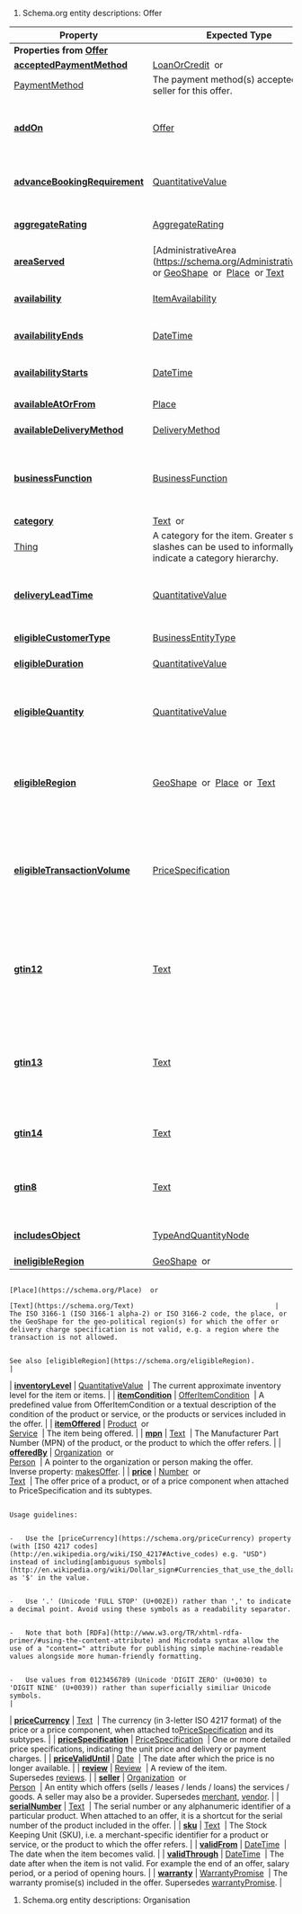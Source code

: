 1.  <span id="_Toc461716380" class="anchor"></span>Schema.org entity descriptions: Offer

| **Property**                                                                  | **Expected Type**                                                | **Description**                                                                                                                                                                                                                                                                                                                                                                            |
|-------------------------------------------------------------------------------|------------------------------------------------------------------|--------------------------------------------------------------------------------------------------------------------------------------------------------------------------------------------------------------------------------------------------------------------------------------------------------------------------------------------------------------------------------------------|
| **Properties from [Offer](https://schema.org/Offer)**                         |
| [**acceptedPaymentMethod**](https://schema.org/acceptedPaymentMethod)         | [LoanOrCredit](https://schema.org/LoanOrCredit)  or              
                                                                                 [PaymentMethod](https://schema.org/PaymentMethod)                 | The payment method(s) accepted by seller for this offer.                                                                                                                                                                                                                                                                                                                                   |
| [**addOn**](https://schema.org/addOn)                                         | [Offer](https://schema.org/Offer)                                | An additional offer that can only be obtained in combination with the first base offer (e.g. supplements and extensions that are available for a surcharge).                                                                                                                                                                                                                               |
| [**advanceBookingRequirement**](https://schema.org/advanceBookingRequirement) | [QuantitativeValue](https://schema.org/QuantitativeValue)        | The amount of time that is required between accepting the offer and the actual usage of the resource or service.                                                                                                                                                                                                                                                                           |
| [**aggregateRating**](https://schema.org/aggregateRating)                     | [AggregateRating](https://schema.org/AggregateRating)            | The overall rating, based on a collection of reviews or ratings, of the item.                                                                                                                                                                                                                                                                                                              |
| [**areaServed**](https://schema.org/areaServed)                               | [AdministrativeArea (https://schema.org/AdministrativeArea)  or [GeoShape](https://schema.org/GeoShape)  or     [Place](https://schema.org/Place)  or [Text](https://schema.org/Text)                                   | The geographic area where a service or offered item is provided. Supersedes [serviceArea](https://schema.org/serviceArea).                                                                                                                                                                                                                                                                 |
| [**availability**](https://schema.org/availability)                           | [ItemAvailability](https://schema.org/ItemAvailability)          | The availability of this item—for example In stock, Out of stock, Pre-order, etc.                                                                                                                                                                                                                                                                                                          |
| [**availabilityEnds**](https://schema.org/availabilityEnds)                   | [DateTime](https://schema.org/DateTime)                          | The end of the availability of the product or service included in the offer.                                                                                                                                                                                                                                                                                                               |
| [**availabilityStarts**](https://schema.org/availabilityStarts)               | [DateTime](https://schema.org/DateTime)                          | The beginning of the availability of the product or service included in the offer.                                                                                                                                                                                                                                                                                                         |
| [**availableAtOrFrom**](https://schema.org/availableAtOrFrom)                 | [Place](https://schema.org/Place)                                | The place(s) from which the offer can be obtained (e.g. store locations).                                                                                                                                                                                                                                                                                                                  |
| [**availableDeliveryMethod**](https://schema.org/availableDeliveryMethod)     | [DeliveryMethod](https://schema.org/DeliveryMethod)              | The delivery method(s) available for this offer.                                                                                                                                                                                                                                                                                                                                           |
| [**businessFunction**](https://schema.org/businessFunction)                   | [BusinessFunction](https://schema.org/BusinessFunction)          | The business function (e.g. sell, lease, repair, dispose) of the offer or component of a bundle (TypeAndQuantityNode). The default is http://purl.org/goodrelations/v1\#Sell.                                                                                                                                                                                                              |
| [**category**](https://schema.org/category)                                   | [Text](https://schema.org/Text)  or                              
                                                                                 [Thing](https://schema.org/Thing)                                 | A category for the item. Greater signs or slashes can be used to informally indicate a category hierarchy.                                                                                                                                                                                                                                                                                 |
| [**deliveryLeadTime**](https://schema.org/deliveryLeadTime)                   | [QuantitativeValue](https://schema.org/QuantitativeValue)        | The typical delay between the receipt of the order and the goods either leaving the warehouse or being prepared for pickup, in case the delivery method is on site pickup.                                                                                                                                                                                                                 |
| [**eligibleCustomerType**](https://schema.org/eligibleCustomerType)           | [BusinessEntityType](https://schema.org/BusinessEntityType)      | The type(s) of customers for which the given offer is valid.                                                                                                                                                                                                                                                                                                                               |
| [**eligibleDuration**](https://schema.org/eligibleDuration)                   | [QuantitativeValue](https://schema.org/QuantitativeValue)        | The duration for which the given offer is valid.                                                                                                                                                                                                                                                                                                                                           |
| [**eligibleQuantity**](https://schema.org/eligibleQuantity)                   | [QuantitativeValue](https://schema.org/QuantitativeValue)        | The interval and unit of measurement of ordering quantities for which the offer or price specification is valid. This allows e.g. specifying that a certain freight charge is valid only for a certain quantity.                                                                                                                                                                           |
| [**eligibleRegion**](https://schema.org/eligibleRegion)                       | [GeoShape](https://schema.org/GeoShape)  or  [Place](https://schema.org/Place)  or  [Text](https://schema.org/Text)                                   | The ISO 3166-1 (ISO 3166-1 alpha-2) or ISO 3166-2 code, the place, or the GeoShape for the geo-political region(s) for which the offer or delivery charge specification is valid.       See also [ineligibleRegion](https://schema.org/ineligibleRegion).                                                                                                                                                                                                                                                                                         |
| [**eligibleTransactionVolume**](https://schema.org/eligibleTransactionVolume) | [PriceSpecification](https://schema.org/PriceSpecification)      | The transaction volume, in a monetary unit, for which the offer or price specification is valid, e.g. for indicating a minimal purchasing volume, to express free shipping above a certain order volume, or to limit the acceptance of credit cards to purchases to a certain minimal amount.                                                                                              |
| [**gtin12**](https://schema.org/gtin12)                                       | [Text](https://schema.org/Text)                                  | The [GTIN-12](http://apps.gs1.org/GDD/glossary/Pages/GTIN-12.aspx) code of the product, or the product to which the offer refers. The GTIN-12 is the 12-digit GS1 Identification Key composed of a U.P.C. Company Prefix, Item Reference, and Check Digit used to identify trade items. See [GS1 GTIN Summary](http://www.gs1.org/barcodes/technical/idkeys/gtin) for more details.        |
| [**gtin13**](https://schema.org/gtin13)                                       | [Text](https://schema.org/Text)                                  | The [GTIN-13](http://apps.gs1.org/GDD/glossary/Pages/GTIN-13.aspx) code of the product, or the product to which the offer refers. This is equivalent to 13-digit ISBN codes and EAN UCC-13. Former 12-digit UPC codes can be converted into a GTIN-13 code by simply adding a preceeding zero. See [GS1 GTIN Summary](http://www.gs1.org/barcodes/technical/idkeys/gtin) for more details. |
| [**gtin14**](https://schema.org/gtin14)                                       | [Text](https://schema.org/Text)                                  | The [GTIN-14](http://apps.gs1.org/GDD/glossary/Pages/GTIN-14.aspx) code of the product, or the product to which the offer refers. See [GS1 GTIN Summary](http://www.gs1.org/barcodes/technical/idkeys/gtin) for more details.                                                                                                                                                              |
| [**gtin8**](https://schema.org/gtin8)                                         | [Text](https://schema.org/Text)                                  | The [GTIN-8](http://apps.gs1.org/GDD/glossary/Pages/GTIN-8.aspx) code of the product, or the product to which the offer refers. This code is also known as EAN/UCC-8 or 8-digit EAN. See [GS1 GTIN Summary](http://www.gs1.org/barcodes/technical/idkeys/gtin) for more details.                                                                                                           |
| [**includesObject**](https://schema.org/includesObject)                       | [TypeAndQuantityNode](https://schema.org/TypeAndQuantityNode)    | This links to a node or nodes indicating the exact quantity of the products included in the offer.                                                                                                                                                                                                                                                                                         |
| [**ineligibleRegion**](https://schema.org/ineligibleRegion)                   | [GeoShape](https://schema.org/GeoShape)  or                      
                                                                                 [Place](https://schema.org/Place)  or                             
                                                                                 [Text](https://schema.org/Text)                                   | The ISO 3166-1 (ISO 3166-1 alpha-2) or ISO 3166-2 code, the place, or the GeoShape for the geo-political region(s) for which the offer or delivery charge specification is not valid, e.g. a region where the transaction is not allowed.                                                                                                                                                  
                                                                                                                                                                                                                                                                                                                                                                                                                                                                                                                                                
                                                                                                                                                    See also [eligibleRegion](https://schema.org/eligibleRegion).                                                                                                                                                                                                                                                                                                                               |
| [**inventoryLevel**](https://schema.org/inventoryLevel)                       | [QuantitativeValue](https://schema.org/QuantitativeValue)        | The current approximate inventory level for the item or items.                                                                                                                                                                                                                                                                                                                             |
| [**itemCondition**](https://schema.org/itemCondition)                         | [OfferItemCondition](https://schema.org/OfferItemCondition)      | A predefined value from OfferItemCondition or a textual description of the condition of the product or service, or the products or services included in the offer.                                                                                                                                                                                                                         |
| [**itemOffered**](https://schema.org/itemOffered)                             | [Product](https://schema.org/Product)  or                        
                                                                                 [Service](https://schema.org/Service)                             | The item being offered.                                                                                                                                                                                                                                                                                                                                                                    |
| [**mpn**](https://schema.org/mpn)                                             | [Text](https://schema.org/Text)                                  | The Manufacturer Part Number (MPN) of the product, or the product to which the offer refers.                                                                                                                                                                                                                                                                                               |
| [**offeredBy**](https://schema.org/offeredBy)                                 | [Organization](https://schema.org/Organization)  or              
                                                                                 [Person](https://schema.org/Person)                               | A pointer to the organization or person making the offer.                                                                                                                                                                                                                                                                                                                                  
                                                                                                                                                    Inverse property: [makesOffer](https://schema.org/makesOffer).                                                                                                                                                                                                                                                                                                                              |
| [**price**](https://schema.org/price)                                         | [Number](https://schema.org/Number)  or                          
                                                                                 [Text](https://schema.org/Text)                                   | The offer price of a product, or of a price component when attached to PriceSpecification and its subtypes.                                                                                                                                                                                                                                                                                
                                                                                                                                                                                                                                                                                                                                                                                                                                                                                                                                                
                                                                                                                                                    Usage guidelines:                                                                                                                                                                                                                                                                                                                                                                           
                                                                                                                                                                                                                                                                                                                                                                                                                                                                                                                                                
                                                                                                                                                    -   Use the [priceCurrency](https://schema.org/priceCurrency) property (with [ISO 4217 codes](http://en.wikipedia.org/wiki/ISO_4217#Active_codes) e.g. "USD") instead of including[ambiguous symbols](http://en.wikipedia.org/wiki/Dollar_sign#Currencies_that_use_the_dollar_or_peso_sign) such as '$' in the value.                                                                       
                                                                                                                                                                                                                                                                                                                                                                                                                                                                                                                                                
                                                                                                                                                    -   Use '.' (Unicode 'FULL STOP' (U+002E)) rather than ',' to indicate a decimal point. Avoid using these symbols as a readability separator.                                                                                                                                                                                                                                               
                                                                                                                                                                                                                                                                                                                                                                                                                                                                                                                                                
                                                                                                                                                    -   Note that both [RDFa](http://www.w3.org/TR/xhtml-rdfa-primer/#using-the-content-attribute) and Microdata syntax allow the use of a "content=" attribute for publishing simple machine-readable values alongside more human-friendly formatting.                                                                                                                                         
                                                                                                                                                                                                                                                                                                                                                                                                                                                                                                                                                
                                                                                                                                                    -   Use values from 0123456789 (Unicode 'DIGIT ZERO' (U+0030) to 'DIGIT NINE' (U+0039)) rather than superficially similiar Unicode symbols.                                                                                                                                                                                                                                                 |
| [**priceCurrency**](https://schema.org/priceCurrency)                         | [Text](https://schema.org/Text)                                  | The currency (in 3-letter ISO 4217 format) of the price or a price component, when attached to[PriceSpecification](https://schema.org/PriceSpecification) and its subtypes.                                                                                                                                                                                                                |
| [**priceSpecification**](https://schema.org/priceSpecification)               | [PriceSpecification](https://schema.org/PriceSpecification)      | One or more detailed price specifications, indicating the unit price and delivery or payment charges.                                                                                                                                                                                                                                                                                      |
| [**priceValidUntil**](https://schema.org/priceValidUntil)                     | [Date](https://schema.org/Date)                                  | The date after which the price is no longer available.                                                                                                                                                                                                                                                                                                                                     |
| [**review**](https://schema.org/review)                                       | [Review](https://schema.org/Review)                              | A review of the item. Supersedes [reviews](https://schema.org/reviews).                                                                                                                                                                                                                                                                                                                    |
| [**seller**](https://schema.org/seller)                                       | [Organization](https://schema.org/Organization)  or              
                                                                                 [Person](https://schema.org/Person)                               | An entity which offers (sells / leases / lends / loans) the services / goods. A seller may also be a provider. Supersedes [merchant](https://schema.org/merchant), [vendor](https://schema.org/vendor).                                                                                                                                                                                    |
| [**serialNumber**](https://schema.org/serialNumber)                           | [Text](https://schema.org/Text)                                  | The serial number or any alphanumeric identifier of a particular product. When attached to an offer, it is a shortcut for the serial number of the product included in the offer.                                                                                                                                                                                                          |
| [**sku**](https://schema.org/sku)                                             | [Text](https://schema.org/Text)                                  | The Stock Keeping Unit (SKU), i.e. a merchant-specific identifier for a product or service, or the product to which the offer refers.                                                                                                                                                                                                                                                      |
| [**validFrom**](https://schema.org/validFrom)                                 | [DateTime](https://schema.org/DateTime)                          | The date when the item becomes valid.                                                                                                                                                                                                                                                                                                                                                      |
| [**validThrough**](https://schema.org/validThrough)                           | [DateTime](https://schema.org/DateTime)                          | The date after when the item is not valid. For example the end of an offer, salary period, or a period of opening hours.                                                                                                                                                                                                                                                                   |
| [**warranty**](https://schema.org/warranty)                                   | [WarrantyPromise](https://schema.org/WarrantyPromise)            | The warranty promise(s) included in the offer. Supersedes [warrantyPromise](https://schema.org/warrantyPromise).                                                                                                                                                                                                                                                                           |

1.  <span id="_Toc461716381" class="anchor"></span>Schema.org entity descriptions: Organisation
